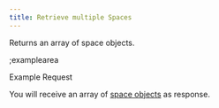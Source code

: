 ```yaml
---
title: Retrieve multiple Spaces
---
```


Returns an array of space objects.

;examplearea

Example Request

<RequestExample url="https://mapi.storyblok.com/v1/spaces/" httpMethod="GETOAUTH"></RequestExample>

You will receive an array of [space objects](#core-resources/spaces/the-space-object) as response.